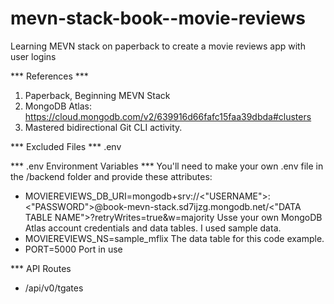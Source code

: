 # mevn-stack-book--movie-reviews
Learning MEVN stack on paperback to create a movie reviews app with user logins

*** References ***
1. Paperback, Beginning MEVN Stack
2. MongoDB Atlas: https://cloud.mongodb.com/v2/639916d66fafc15faa39dbda#clusters
3. Mastered bidirectional Git CLI activity.

*** Excluded Files ***
.env

*** .env Environment Variables ***
You'll need to make your own .env file in the /backend folder and provide these attributes:

* MOVIEREVIEWS_DB_URI=mongodb+srv://<"USERNAME">:<"PASSWORD">@book-mevn-stack.sd7ijzg.mongodb.net/<"DATA TABLE NAME">?retryWrites=true&w=majority
Usse your own MongoDB Atlas account credentials and data tables. I used sample data.
* MOVIEREVIEWS_NS=sample_mflix
The data table for this code example.
* PORT=5000
Port in use


*** API Routes
* /api/v0/tgates
